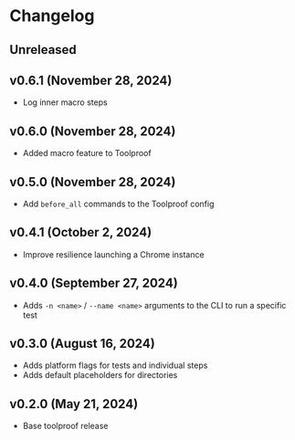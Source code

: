 # Changelog

<!--
    Add changes to the Unreleased section during development.
    Do not change this header — the GitHub action that releases
    this project will edit this file and add the version header for you.
    The Unreleased block will also be used for the GitHub release notes.
-->

## Unreleased

## v0.6.1 (November 28, 2024)

* Log inner macro steps

## v0.6.0 (November 28, 2024)

* Added macro feature to Toolproof

## v0.5.0 (November 28, 2024)

* Add `before_all` commands to the Toolproof config

## v0.4.1 (October 2, 2024)

* Improve resilience launching a Chrome instance

## v0.4.0 (September 27, 2024)

* Adds `-n <name>` / `--name <name>` arguments to the CLI to run a specific test

## v0.3.0 (August 16, 2024)

* Adds platform flags for tests and individual steps
* Adds default placeholders for directories

## v0.2.0 (May 21, 2024)

* Base toolproof release

